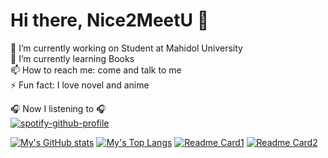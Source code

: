 # Hi there, Nice2MeetU 👋


🔭 I’m currently working on Student at Mahidol University <br/>
🌱 I’m currently learning Books <br/>
📫 How to reach me: come and talk to me <br/>
⚡ Fun fact: I love novel and anime  <br/>

🎧 Now I listening to 🎧 <br/>
[![spotify-github-profile](https://spotify-github-profile.vercel.app/api/view?uid=21gnlwruhkvxw3omz3fx34ngq&cover_image=false&theme=default)](https://github.com/kittinan/spotify-github-profile)

[![My's GitHub stats](https://github-readme-stats.vercel.app/api?username=NChancheep&count_private=true&title_color=FFFFFF&text_color=FFFFFF&icon_color=FFFB00&bg_color=DEG,42275A,734B6D&hide_border=true)](https://github.com/NChancheep)
[![My's Top Langs](https://github-readme-stats.vercel.app/api/top-langs/?username=NChancheep&layout=compact&title_color=FFFFFF&text_color=FFFFFF&bg_color=DEG,42275A,734B6D&hide_border=true)](https://github.com)
[![Readme Card1](https://github-readme-stats.vercel.app/api/pin/?username=NChancheep&repo=WebprojectPhase3&title_color=FFFFFF&text_color=FFFFFF&icon_color=FFFB00&bg_color=DEG,42275A,734B6D&hide_border=true)](https://github.com/NChancheep/WebprojectPhase3)
[![Readme Card2](https://github-readme-stats.vercel.app/api/pin/?username=NChancheep&repo=c_project&title_color=FFFFFF&text_color=FFFFFF&icon_color=FFFB00&bg_color=DEG,42275A,734B6D&hide_border=true)](https://github.com/NChancheep/c_project)
